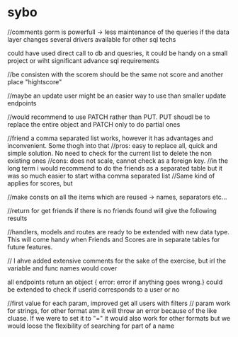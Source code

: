 # sybo

//comments
gorm is powerfull -> less maintenance of the queries if the data layer changes
several drivers available for other sql techs

could have used direct call to db and quesries, it could be handy on a small project or wiht significant advance sql requirements

//be consisten with the scorem should be the same not score and another place "hightscore"

//maybe an update user might be an easier way to use than smaller update endpoints

//would recommend to use PATCH rather than PUT. PUT shoudl be to replace the entire object and PATCH only to do partial ones

//friend a comma separated list works, however it has advantages and inconvenient. Some thogh into that
//pros: easy to replace all, quick and simple solution. No need to check for the current list to delete the non existing ones
//cons: does not scale, cannot check as a foreign key.
//in the long term i would recommend to do the friends as a separated table but it was so much easier to start witha comma separated list
//Same kind of applies for scores, but

//make consts on all the items which are reused -> names, separators etc...

//return for get friends if there is no friends found will give the following results

//handlers, models and routes are ready to be extended with new data type. This will come handy when Friends and Scores are in separate tables for future features.

// I ahve added extensive comments for the sake of the exercise, but irl the variable and func names would cover

all endpoints return an object { error: error if anything goes wrong.}
could be extended to check if userid corresponds to a user or no

//first value for each param, improved get all users with filters
// param work for strings, for other format atm it will throw an error because of the like cluase. If we were to set it to "=" it would also work for other formats but we would loose the flexibility of searching for part of a name
